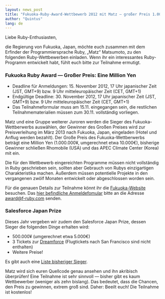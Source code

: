 ```yaml
---
layout: news_post
title: "Fukuoka-Ruby-Award-Wettbewerb 2012 mit Matz — großer Preis 1.000.000¥"
author: "Quintus"
lang: de
---
```


Liebe Ruby-Enthusiasten,

die Regierung von Fukuoka, Japan, möchte euch zusammen mit dem Erfinder
der Programmiersprache Ruby, „Matz“ Matsumoto, zu den folgenden
Ruby-Wettbewerben einladen. Wenn ihr ein interessantes Ruby-Programm
entwickelt habt, fühlt euch bitte zur Teilnahme ermutigt.

### Fukuoka Ruby Award — Großer Preis: Eine Million Yen

* Deadline für Anmeldungen: 15. November 2012, 17 Uhr japanischer Zeit
  (JST, GMT+9) bzw. 9 Uhr mitteleuropäischer Zeit (CET, GMT+1)
* Endgültige Deadline: 30. November 2012, 17 Uhr japanischer Zeit (JST,
  GMT+9) bzw. 9 Uhr mitteleuropäischer Zeit (CET, GMT+1)
* Das Teilnahmeformular muss am 15.11. eingegangen sein, die restlichen
  Teilnahmematerialien müssen zum 30.11. vollständig vorliegen.

Matz und eine Gruppe weiterer Juroren werden die Sieger des
Fukuoka-Wettberwerbs auswählen, der Gewinner des Großen Preises wird zur
Preisverleihung im März 2013 nach Fukuoka, Japan, eingeladen (Hotel und
Anflug werden bezahlt). Der Große Preis des Fukuoka-Wettberwerbs beträgt
eine Million Yen (1.000.000¥, umgerechnet etwa 10.000€), bisherige
Gewinner schließen Rhomobile (USA) und das APEC Climate Center (Korea)
mit ein.

Die für den Wettbewerb eingereichten Programme müssen nicht vollständig
in Ruby geschrieben sein, sollten aber Gebrauch von Rubys einzigartigen
Charakteristika machen. Außerdem müssen potentielle Projekte in den
vergangenen zwölf Monaten entwickelt oder abgeschlossen worden sein.

Für die genauen Details zur Teilnahme könnt ihr die [Fukuoka-Website][1]
besuchen. Das [hier befindliche Anmeldefomular][2] bitte an die Adresse
[award@f-ruby.com](mailto:award@f-ruby.com) senden.

### Salesforce Japan Prize

Dieses Jahr vergeben wir zudem den Salesforce Japan Prize, dessen Sieger
die folgenden Dinge erhalten wird:

* 500\.000¥ (umgerechnet etwa 5.000€)
* 3 Tickets zur [Dreamforce][3] (Flugtickets nach San Francisco sind
  nicht enthalten)
* Weitere Preise!

Es gibt auch eine [Liste bisheriger Sieger][4].

Matz wird sich euren Quellcode genau ansehen und ihn akribisch
überprüfen! Eine Teilnahme ist sehr sinnvoll — bisher gibt es kaum
Wettbewerber (weniger als zehn bislang). Das bedeutet, dass die Chancen,
den Preis zu gewinnen, extrem groß sind. Daher: Beeilt euch! Die
Teilnahme ist kostenlos!



[1]: http://www.digitalfukuoka.jp/events/index_en.html 
[2]: http://www.digitalfukuoka.jp/img/en/entry.doc 
[3]: http://www.salesforce.com/dreamforce/DF12/ 
[4]: http://www.myfukuoka.com/ruby/ 
